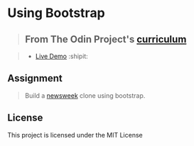 # Using Bootstrap

> ## From The Odin Project's [curriculum](https://www.theodinproject.com/courses/html5-and-css3/lessons/using-bootstrap)

> - [Live Demo](https://igorashs.github.io/using-bootstrap/) :shipit:

## Assignment

> Build a [newsweek](https://www.newsweek.com/) clone using bootstrap.

## License
This project is licensed under the MIT License
